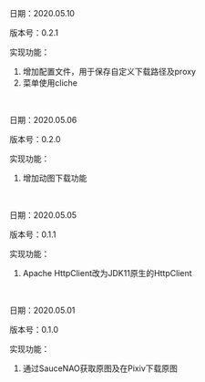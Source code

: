 日期：2020.05.10

版本号：0.2.1

实现功能：

1. 增加配置文件，用于保存自定义下载路径及proxy
2. 菜单使用cliche

<br />

日期：2020.05.06

版本号：0.2.0

实现功能：

1. 增加动图下载功能

<br />

日期：2020.05.05

版本号：0.1.1

实现功能：

1. Apache HttpClient改为JDK11原生的HttpClient

<br />

日期：2020.05.01

版本号：0.1.0

实现功能：

1. 通过SauceNAO获取原图及在Pixiv下载原图